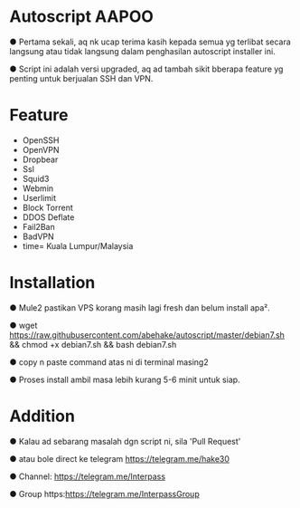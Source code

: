 # Autoscript AAPOO
● Pertama sekali, aq nk ucap terima kasih kepada semua yg terlibat secara langsung atau tidak langsung dalam penghasilan autoscript installer ini.

● Script ini adalah versi upgraded, aq ad tambah sikit bberapa feature yg penting untuk berjualan SSH dan VPN.

# Feature
- OpenSSH
- OpenVPN
- Dropbear
- Ssl
- Squid3
- Webmin
- Userlimit
- Block Torrent
- DDOS Deflate
- Fail2Ban
- BadVPN
- time= Kuala Lumpur/Malaysia

# Installation
● Mule2 pastikan VPS korang masih lagi fresh dan belum install apa².

● wget https://raw.githubusercontent.com/abehake/autoscript/master/debian7.sh && chmod +x debian7.sh && bash debian7.sh

● copy n paste command atas ni di terminal masing2

● Proses install ambil masa lebih kurang 5-6 minit untuk siap.

# Addition
● Kalau ad sebarang masalah dgn script ni, sila 'Pull Request'

● atau bole direct ke telegram https://telegram.me/hake30

● Channel: https://telegram.me/Interpass

● Group https:https://telegram.me/InterpassGroup

